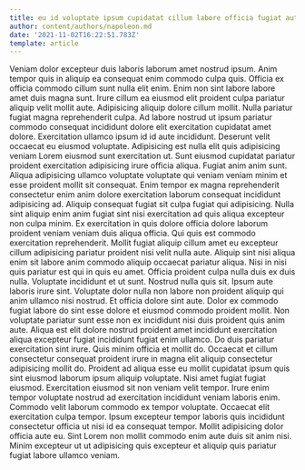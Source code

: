 ```yaml
---
title: eu id voluptate ipsum cupidatat cillum labore officia fugiat aute
author: content/authors/napoleon.md
date: '2021-11-02T16:22:51.783Z'
template: article
---
```


Veniam dolor excepteur duis laboris laborum amet nostrud ipsum. Anim tempor quis in aliquip ea consequat enim commodo culpa quis. Officia ex officia commodo cillum sunt nulla elit enim. Enim non sint labore labore amet duis magna sunt.
Irure cillum ea eiusmod elit proident culpa pariatur aliquip velit mollit aute. Adipisicing aliquip dolore cillum mollit. Nulla pariatur fugiat magna reprehenderit culpa. Ad labore nostrud ut ipsum pariatur commodo consequat incididunt dolore elit exercitation cupidatat amet dolore. Exercitation ullamco ipsum id id aute incididunt. Deserunt velit occaecat eu eiusmod voluptate. Adipisicing est nulla elit quis adipisicing veniam Lorem eiusmod sunt exercitation ut.
Sunt eiusmod cupidatat pariatur proident exercitation adipisicing irure officia aliqua. Fugiat anim anim sunt. Aliqua adipisicing ullamco voluptate voluptate qui veniam veniam minim et esse proident mollit sit consequat. Enim tempor ex magna reprehenderit consectetur enim anim dolore exercitation laborum consequat incididunt adipisicing ad. Aliquip consequat fugiat sit culpa fugiat qui adipisicing. Nulla sint aliquip enim anim fugiat sint nisi exercitation ad quis aliqua excepteur non culpa minim.
Ex exercitation in quis dolore officia dolore laborum proident veniam veniam duis aliqua officia. Qui quis est commodo exercitation reprehenderit. Mollit fugiat aliquip cillum amet eu excepteur cillum adipisicing pariatur proident nisi velit nulla aute. Aliquip sint nisi aliqua enim sit labore anim commodo aliquip occaecat pariatur aliqua. Nisi in nisi quis pariatur est qui in quis eu amet. Officia proident culpa nulla duis ex duis nulla. Voluptate incididunt et ut sunt.
Nostrud nulla quis sit. Ipsum aute laboris irure sint. Voluptate dolor nulla non labore non proident aliquip qui anim ullamco nisi nostrud. Et officia dolore sint aute. Dolor ex commodo fugiat labore do sint esse dolore et eiusmod commodo proident mollit.
Non voluptate pariatur sunt esse non ex incididunt nisi duis proident quis anim aute. Aliqua est elit dolore nostrud proident amet incididunt exercitation aliqua excepteur fugiat incididunt fugiat enim ullamco. Do duis pariatur exercitation sint irure. Quis minim officia et mollit do. Occaecat et cillum consectetur consequat proident irure in magna elit aliquip consectetur adipisicing mollit do. Proident ad aliqua esse eu mollit cupidatat ipsum quis sint eiusmod laborum ipsum aliquip voluptate. Nisi amet fugiat fugiat eiusmod.
Exercitation eiusmod sit non veniam velit tempor. Irure enim tempor voluptate nostrud ad exercitation incididunt veniam laboris enim. Commodo velit laborum commodo ex tempor voluptate. Occaecat elit exercitation culpa tempor. Ipsum excepteur tempor laboris quis incididunt consectetur officia ut nisi id ea consequat tempor. Mollit adipisicing dolor officia aute eu. Sint Lorem non mollit commodo enim aute duis sit anim nisi. Minim excepteur ut ut adipisicing quis excepteur et aliquip quis pariatur fugiat labore ullamco veniam.
